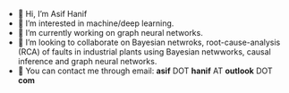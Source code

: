 - 👋 Hi, I’m Asif Hanif
- 👀 I’m interested in machine/deep learning.
- 🌱 I’m currently working on graph neural networks.
- 💞️ I’m looking to collaborate on Bayesian netwroks, root-cause-analysis (RCA) of faults in industrial plants using Bayesian netwworks, causal inference and graph neural networks.
- :email: You can contact me through email: **asif** DOT **hanif** AT **outlook** DOT **com**

<!---
asif-hanif/asif-hanif is a ✨ special ✨ repository because its `README.md` (this file) appears on your GitHub profile.
You can click the Preview link to take a look at your changes.
--->
